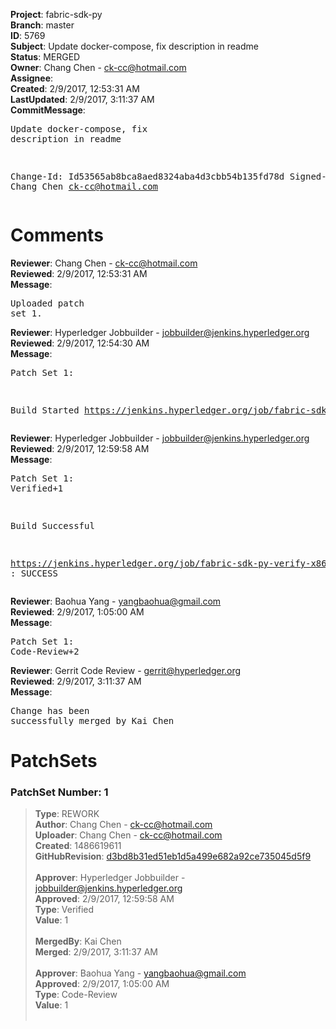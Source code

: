 <strong>Project</strong>: fabric-sdk-py<br><strong>Branch</strong>: master<br><strong>ID</strong>: 5769<br><strong>Subject</strong>: Update docker-compose, fix description in readme<br><strong>Status</strong>: MERGED<br><strong>Owner</strong>: Chang Chen - ck-cc@hotmail.com<br><strong>Assignee</strong>:<br><strong>Created</strong>: 2/9/2017, 12:53:31 AM<br><strong>LastUpdated</strong>: 2/9/2017, 3:11:37 AM<br><strong>CommitMessage</strong>:<br><pre>Update docker-compose, fix description in readme

Change-Id: Id53565ab8bca8aed8324aba4d3cbb54b135fd78d
Signed-off-by: Chang Chen <ck-cc@hotmail.com>
</pre><h1>Comments</h1><strong>Reviewer</strong>: Chang Chen - ck-cc@hotmail.com<br><strong>Reviewed</strong>: 2/9/2017, 12:53:31 AM<br><strong>Message</strong>: <pre>Uploaded patch set 1.</pre><strong>Reviewer</strong>: Hyperledger Jobbuilder - jobbuilder@jenkins.hyperledger.org<br><strong>Reviewed</strong>: 2/9/2017, 12:54:30 AM<br><strong>Message</strong>: <pre>Patch Set 1:

Build Started https://jenkins.hyperledger.org/job/fabric-sdk-py-verify-x86_64/17/</pre><strong>Reviewer</strong>: Hyperledger Jobbuilder - jobbuilder@jenkins.hyperledger.org<br><strong>Reviewed</strong>: 2/9/2017, 12:59:58 AM<br><strong>Message</strong>: <pre>Patch Set 1: Verified+1

Build Successful 

https://jenkins.hyperledger.org/job/fabric-sdk-py-verify-x86_64/17/ : SUCCESS</pre><strong>Reviewer</strong>: Baohua Yang - yangbaohua@gmail.com<br><strong>Reviewed</strong>: 2/9/2017, 1:05:00 AM<br><strong>Message</strong>: <pre>Patch Set 1: Code-Review+2</pre><strong>Reviewer</strong>: Gerrit Code Review - gerrit@hyperledger.org<br><strong>Reviewed</strong>: 2/9/2017, 3:11:37 AM<br><strong>Message</strong>: <pre>Change has been successfully merged by Kai Chen</pre><h1>PatchSets</h1><h3>PatchSet Number: 1</h3><blockquote><strong>Type</strong>: REWORK<br><strong>Author</strong>: Chang Chen - ck-cc@hotmail.com<br><strong>Uploader</strong>: Chang Chen - ck-cc@hotmail.com<br><strong>Created</strong>: 1486619611<br><strong>GitHubRevision</strong>: [d3bd8b31ed51eb1d5a499e682a92ce735045d5f9](https://github.com/hyperledger/fabric-sdk-py/commit/d3bd8b31ed51eb1d5a499e682a92ce735045d5f9)<br><br><strong>Approver</strong>: Hyperledger Jobbuilder - jobbuilder@jenkins.hyperledger.org<br><strong>Approved</strong>: 2/9/2017, 12:59:58 AM<br><strong>Type</strong>: Verified<br><strong>Value</strong>: 1<br><br><strong>MergedBy</strong>: Kai Chen<br><strong>Merged</strong>: 2/9/2017, 3:11:37 AM<br><br><strong>Approver</strong>: Baohua Yang - yangbaohua@gmail.com<br><strong>Approved</strong>: 2/9/2017, 1:05:00 AM<br><strong>Type</strong>: Code-Review<br><strong>Value</strong>: 1<br><br></blockquote>